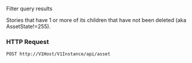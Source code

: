 Filter query results

Stories that have 1 or more of its children that have not been deleted (aka AssetState!=255).

### HTTP Request

`POST http://V1Host/V1Instance/api/asset`